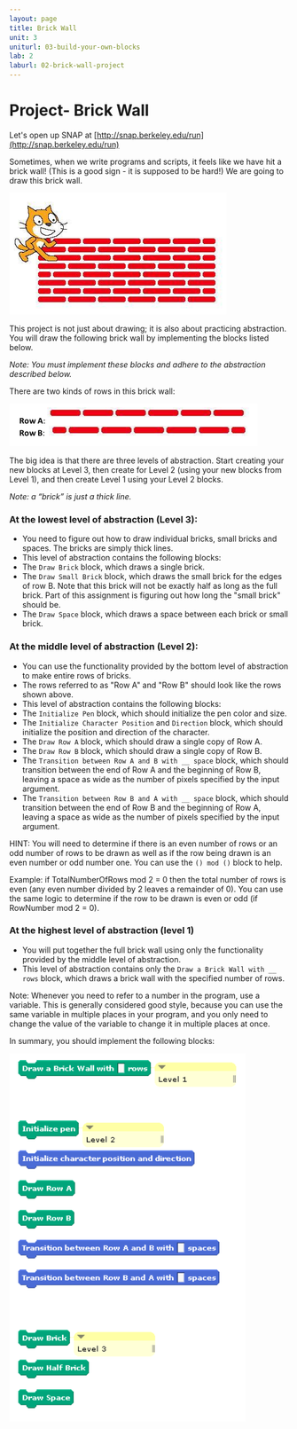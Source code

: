 ```yaml
---
layout: page
title: Brick Wall
unit: 3
uniturl: 03-build-your-own-blocks
lab: 2
laburl: 02-brick-wall-project
---
```



Project- Brick Wall
===================
Let's open up SNAP at [http://snap.berkeley.edu/run](http://snap.berkeley.edu/run)


Sometimes, when we write programs and scripts, it feels like we have hit a brick
wall! (This is a good sign - it is supposed to be hard!) We are going to draw
this brick wall.

![A Brick Wall](lab-brick-1.png)

This project is not just about drawing; it is also about practicing abstraction.
You will draw the following brick wall by implementing the blocks listed below.


*Note: You must implement these blocks and adhere to the abstraction described below.*

There are two kinds of rows in this brick wall:

![Rows](lab-brick-2.png)

The big idea is that there are three levels of abstraction. Start creating your
new blocks at Level 3, then create for Level 2 (using your new blocks from Level
1), and then create Level 1 using your Level 2 blocks.

*Note: a “brick” is just a thick line.*


### At the lowest level of abstraction (Level 3):

 * You need to figure out how to draw individual bricks, small bricks and spaces.
   The bricks are simply thick lines.
 * This level of abstraction contains the following blocks:
 * The ```Draw Brick``` block, which draws a single brick.
 * The ```Draw Small Brick``` block, which draws the small brick for the edges
   of row B. Note that this brick will not be exactly half as long as the full
   brick. Part of this assignment is figuring out how long the "small brick"
   should be.
 * The ```Draw Space``` block, which draws a space between each brick or small brick.


### At the middle level of abstraction (Level 2):

 * You can use the functionality provided by the bottom level of abstraction to
   make entire rows of bricks.
 * The rows referred to as "Row A" and "Row B" should look like the rows shown above.
 * This level of abstraction contains the following blocks:
 * The ```Initialize Pen``` block, which should initialize the pen color and size.
 * The ```Initialize Character Position``` and ```Direction``` block, which should
   initialize the position and direction of the character.
 * The ```Draw Row A``` block, which should draw a single copy of Row A.
 * The ```Draw Row B``` block, which should draw a single copy of Row B.
 * The ```Transition between Row A and B with __ space``` block, which should
   transition between the end of Row A and the beginning of Row B, leaving a
   space as wide as the number of pixels specified by the input argument.
 * The ```Transition between Row B and A with __ space``` block, which should
   transition between the end of Row B and the beginning of Row A, leaving a
   space as wide as the number of pixels specified by the input argument.

HINT: You will need to determine if there is an even number of rows or an odd
number of rows to be drawn as well as if the row being drawn is an even number
or odd number one. You can use the ```() mod ()``` block to help.

Example: if TotalNumberOfRows mod 2 = 0 then the total number of rows is even
(any even number divided by 2 leaves a remainder of 0). You can use the same
logic to determine if the row to be drawn is even or odd (if RowNumber mod 2 = 0).


### At the highest level of abstraction (level 1)

 * You will put together the full brick wall using only the functionality
   provided by the middle level of abstraction.
 * This level of abstraction contains only the ```Draw a Brick Wall with __ rows```
   block, which draws a brick wall with the specified number of rows.

Note: Whenever you need to refer to a number in the program, use a variable. This
is generally considered good style, because you can use the same variable in
multiple places in your program, and you only need to change the value of the
variable to change it in multiple places at once.



In summary, you should implement the following blocks:

![The blocks to make](lab-brick-3.png)

